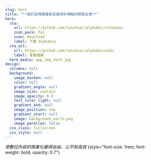```yaml
---
slug: hero
title: "**基於區塊鏈重新定義資料傳輸的網絡生態**"
hero:
  cta:
    url: https://github.com/tanshuai/alphabiz/releases
    icon_pack: fas
    icon: download
    label: 下載 Alphabiz
  cta_alt:
    url: https://github.com/tanshuai/alphabiz/wiki
    label: 查看檔案
  hero_media: app_img_dark.jpg
design:
  columns: null
  background:
    image_darken: null
    color: null
    gradient_angle: null
    image_size: contain
    image_opacity: 0.6
    text_color_light: null
    gradient_end: null
    image_position: top
    gradient_start: null
    image: background_earth.png
    image_parallax: false
  css_class: fullscreen
  css_style: null
---
```

_使數位內容的商業化變得自由、公平和高效_
{style="font-size: 1rem; font-weight: bold; opacity: 0.7"}